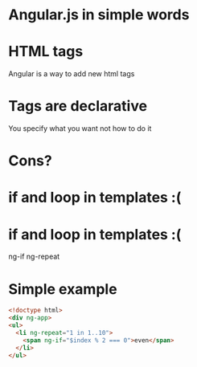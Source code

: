 # Angular.js in simple words

# HTML tags

Angular is a way to add new html tags

# Tags are declarative

You specify what you want not how to do it

# Cons?

# if and loop in templates :(

# if and loop in templates :(

ng-if
ng-repeat

# Simple example

```html
<!doctype html>
<div ng-app>
<ul>
  <li ng-repeat="1 in 1..10">
    <span ng-if="$index % 2 === 0">even</span>
  </li>
</ul>

